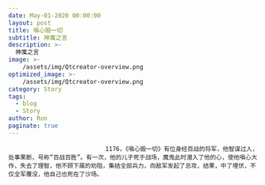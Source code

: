 ```yaml
---
date: May-01-2020 00:00:00
layout: post
title: 嗔心毁一切
subtitle: 神寓之言
description: >-
  神寓之言
image: >-
    /assets/img/Qtcreator-overview.png
optimized_image: >-
    /assets/img/Qtcreator-overview.png
category: Story
tags:
  - blog
  - Story
author: Ron
paginate: true
---
```


							　　1176，《嗔心毁一切》有位身经百战的将军，他智谋过人，处事果断，号称“百战百胜”。有一次，他的儿子死于战场，魔鬼此时潜入了他的心，使他嗔心大作，失去了理智，他不顾下属的劝阻，集结全部兵力，向敌军发起了总攻，结果，中了埋伏，不仅全军覆没，他自己也死在了沙场。
							
							
						